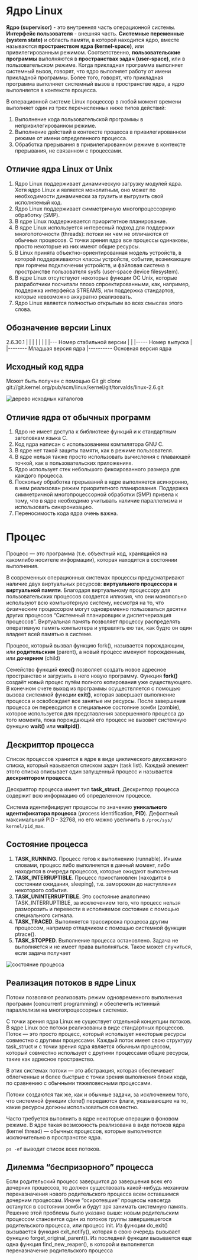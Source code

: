# Ядро Linux

**Ядро (supervisor)** - это внутренняя часть операционной системы. **Интерфейс пользователя** - внешняя часть. **Системные переменные
(system state)** и область памяти, в которой находится ядро, вместе называются **пространством ядра (kernel-space)**, или привилегированным режимом. Соответственно, **пользовательские программы** выполняются в **пространствах задач (user-space)**, или в пользовательском режиме.
Когда прикладная программа выполняет системный вызов, говорят, что ядро выполняет работу от имени прикладной программы. Более того, говорят, что прикладная программа выполняет системный вызов в пространстве ядра, а ядро выполняется в контексте процесса.

В операционной системе Linux процессор в любой момент времени выполняет один из трех перечисленных ниже типов действий:
1. Выполнение кода пользовательской программы в непривилегированном режиме.
1. Выполнение действий в контексте процесса в привилегированном режиме от имени определенного процесса.
1. Обработка прерывания в привилегированном режиме в контексте прерывания, не связанном с процессами.

## Отличие ядра Linux от Unix

1. Ядро Linux поддерживает динамическую загрузку модулей ядра. Хотя ядро Linux и является монолитным, оно может по необходимости динамически за грузить и выгрузить свой исполняемый код.
1. Ядро Linux поддерживает симметричную многопроцессорную обработку
(SMP). 
1. В ядре Linux поддерживается приоритетное планирование.
1. В ядре Linux используется интересный подход для поддержки многопоточности (threads): потоки ни чем не отличаются от обычных процессов. С точки зрения ядра все процессы одинаковы, просто некоторые из них имеют общие ресурсы.
1. В Linux принята объектно-ориентированная модель устройств, в которой поддерживаются классы устройств, события, возникающие при горячем подключении устройств, и файловая система в пространстве пользователя sysfs (user-space device filesystem).
1. В ядре Linux отсутствуют некоторые функции ОС Unix, которые разработчики посчитали плохо спроектированными, как, например, поддержка интерфейса STREAMS, или поддержка стандартов, которые невозможно аккуратно реализовать.
1. Ядро Linux является полностью открытым во всех смыслах этого слова.

## Обозначение версии Linux
2.6.30.1
| |  | |
| |  | |--- Номер стабильной версии
| |  |----- Номер выпуска
| |-------- Младшая версия ядра
|---------- Основная версия ядра

## Исходный код ядра

Может быть получен с помощью Git
git clone git://git.kernel.org/pub/scm/linux/kernel/git/torvalds/linux-2.6.git

![дерево исходных каталогов](./images/im1.png)

## Отличие ядра от обычных программ

1. Ядро не имеет доступа к библиотеке функций и к стандартным заголовкам языка C.
1. Код ядра написан с использованием компилятора GNU С.
1. В ядре нет такой защиты памяти, как в режиме пользователя.
1. В ядре нельзя также просто использовать вычисления с плавающей точкой, как в пользовательских приложениях.
1. Ядро использует стек небольшого фиксированного размера для каждого процесса.
1. Поскольку обработка прерываний в ядре выполняется асинхронно, в нем реализован режим приоритетного планирования. Поддержка симметричной многопроцессорной обработки (SMP) привела к тому, что в ядре необходимо учитывать наличие параллелизма и использовать синхронизацию.
1. Переносимость кода ядра очень важна.

# Процес

Процесс — это программа (т.е. объектный код, хранящийся на какомлибо носителе информации), которая находится в состоянии выполнения.

В современных операционных системах процессы предусматривают наличие двух виртуальных ресурсов: **виртуального процессора и виртуальной памяти**. Благодаря виртуальному процессору для пользовательских процессов создается иллюзия, что они монопольно используют всю компьютерную систему, несмотря на то, что физическим процессором могут одновременно пользоваться десятки других процессов “Системный планировщик и диспетчеризация процессов”. Виртуальная память позволяет процессу распределять оперативную память компьютера и управлять ею так, как будто он один владеет всей памятью в системе.

Процесс, который вызвал функцию fork(), называется порождающим, или **родительским** (parent), а новый процесс именуют порожденным, или **дочерним** (child)

Семейство функций **exec()** позволяет создать новое адресное пространство и загрузить в него новую программу.
Функция **fork()** создаёт новый процес путём полного копирования уже существующего.
В конечном счете выход из программы осуществляется с помощью вызова системной функции **exit()**, которая завершает выполнение процесса и освобождает все занятые им ресурсы.
После завершения процесса он переводится в специальное состояние зомби (zombie), которое используется для представления завершенного процесса до того момента, пока порождающий его процесс не вызовет системную функцию **wait()** или **waitpid()**.

## Дескриптор процесса

Список процессов хранится в ядре в виде циклического двухсвязного списка, который называется списком задач (task list). Каждый элемент этого списка описывает один запущенный процесс и называется **дескриптором процесса**.

Дескриптор процесса имеет тип **task_struct**. Дескриптор процесса содержит всю информацию об определенном процессе.

Система идентифицирует процессы по значению **уникального идентификатора процесса** (process identification, **PID**).
Дефолтный максимальный PID - 32768, но его можно увеличить в `/proc/sys/
kernel/pid_max`.

## Состояние процесса

1. **TASK_RUNNING**. Процесс готов к выполнению (runnable). Иными словами, процесс либо выполняется в данный момент, либо находится в очереди процессов, которые ожидают выполнения
1. **TASK_INTERRUPTIBLE**. Процесс приостановлен (находится в состоянии ожидания, sleeping), т.е. заморожен до наступления некоторого события.
1. **TASK_UNINTERRUPTIBLE**. Это состояние аналогично TASK_INTERRUPTIBLE, за исключением того, что процесс нельзя разморозить и перевести в исполняемое состояние с помощью специального сигнала.
1. **TASK_TRACED**. Выполняется трассировка процесса другим процессом, например отладчиком с помощью системной функции ptrace().
1. **TASK_STOPPED**. Выполнение процесса остановлено. Задача не выполняется и не имеет права выполняться. Такое может случиться, если задача получает

![состояние процесса](./images/im2.png)

## Реализация потоков в ядре Linux

Потоки позволяют реализовать режим одновременного выполнения программ (concurrent programming) и обеспечить истинный параллелизм на многопроцессорных системах.

С точки зрения ядра Linux не существует отдельной концепции потоков. В ядре Linux все потоки реализованы в виде стандартных процессов. Поток — это просто процесс, который использует некоторые ресурсы совместно с другими процессами. Каждый поток имеет свою структуру task_struct и с точки зрения ядра является обычным процессом, который совместно использует с другими процессами общие ресурсы, такие как адресное пространство.

В этих системах потоки — это абстракция, которая обеспечивает облегченные и более быстрые с точки зрения выполнения блоки кода, по сравнению с обычными тяжеловесными процессами.

Потоки создаются так же, как и обычные задачи, за исключением того, что системной функции clone() передаются флаги, указывающие на то, какие ресурсы должны использоваться совместно.

Часто требуется выполнить в ядре некоторые операции в фоновом режиме. В ядре такая возможность реализована в виде потоков ядра (kernel thread) — обычных процессов, которые выполняются исключительно в пространстве ядра.

`ps -ef` выводит список всех потоков.

## Дилемма “беспризорного” процесса

Если родительский процесс завершится до завершения всех его дочерних процессов, то должен существовать какой-нибудь механизм переназначения нового родительского процесса всем оставшимся дочерним процессам. Иначе “осиротевшие” процессы навсегда останутся в состоянии зомби и будут зря занимать системную память. Решение этой проблемы было указано выше: новым родительским процессом становится один из потоков группы завершившегося родительского процесса, или процесс init. Из функции do_exit() вызывается функция exit_notify(), которая в свою очередь вызывает функцию forget_original_parent(). Из последней функции вызывается еще одна функция find_new_reaper(), в которой и выполняется переназначение родительского процесса

